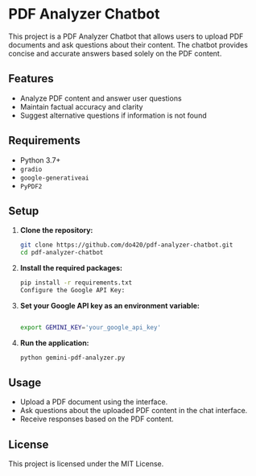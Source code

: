 # PDF Analyzer Chatbot

This project is a PDF Analyzer Chatbot that allows users to upload PDF documents and ask questions about their content. The chatbot provides concise and accurate answers based solely on the PDF content.

## Features

- Analyze PDF content and answer user questions
- Maintain factual accuracy and clarity
- Suggest alternative questions if information is not found

## Requirements

- Python 3.7+
- `gradio`
- `google-generativeai`
- `PyPDF2`

## Setup

1. **Clone the repository:**

   ```bash
   git clone https://github.com/do420/pdf-analyzer-chatbot.git
   cd pdf-analyzer-chatbot

2. **Install the required packages:**
    ```bash
    pip install -r requirements.txt
    Configure the Google API Key:

3. **Set your Google API key as an environment variable:**
    ```bash

    export GEMINI_KEY='your_google_api_key'

4. **Run the application:**
    ```bash
    python gemini-pdf-analyzer.py

## Usage
- Upload a PDF document using the interface.
- Ask questions about the uploaded PDF content in the chat interface.
- Receive responses based on the PDF content.

## License
This project is licensed under the MIT License.



